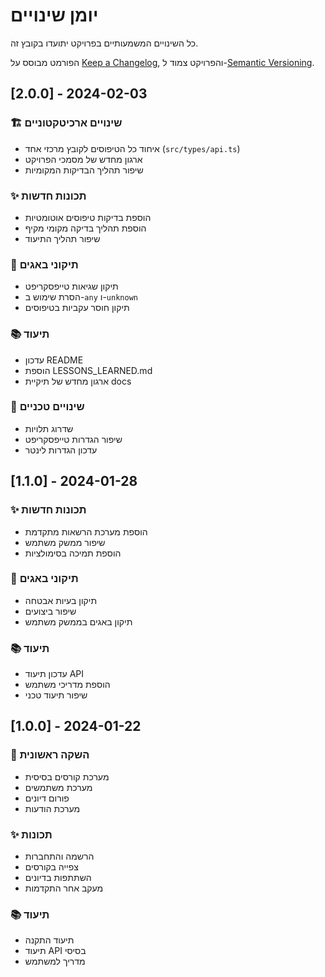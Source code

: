 # יומן שינויים

כל השינויים המשמעותיים בפרויקט יתועדו בקובץ זה.

הפורמט מבוסס על [Keep a Changelog](https://keepachangelog.com/en/1.0.0/),
והפרויקט צמוד ל-[Semantic Versioning](https://semver.org/spec/v2.0.0.html).

## [2.0.0] - 2024-02-03

### 🏗️ שינויים ארכיטקטוניים

- איחוד כל הטיפוסים לקובץ מרכזי אחד (`src/types/api.ts`)
- ארגון מחדש של מסמכי הפרויקט
- שיפור תהליך הבדיקות המקומיות

### ✨ תכונות חדשות

- הוספת בדיקות טיפוסים אוטומטיות
- הוספת תהליך בדיקה מקומי מקיף
- שיפור תהליך התיעוד

### 🐛 תיקוני באגים

- תיקון שגיאות טייפסקריפט
- הסרת שימוש ב-`any` ו-`unknown`
- תיקון חוסר עקביות בטיפוסים

### 📚 תיעוד

- עדכון README
- הוספת LESSONS_LEARNED.md
- ארגון מחדש של תיקיית docs

### 🔧 שינויים טכניים

- שדרוג תלויות
- שיפור הגדרות טייפסקריפט
- עדכון הגדרות לינטר

## [1.1.0] - 2024-01-28

### ✨ תכונות חדשות

- הוספת מערכת הרשאות מתקדמת
- שיפור ממשק משתמש
- הוספת תמיכה בסימולציות

### 🐛 תיקוני באגים

- תיקון בעיות אבטחה
- שיפור ביצועים
- תיקון באגים בממשק משתמש

### 📚 תיעוד

- עדכון תיעוד API
- הוספת מדריכי משתמש
- שיפור תיעוד טכני

## [1.0.0] - 2024-01-22

### 🎉 השקה ראשונית

- מערכת קורסים בסיסית
- מערכת משתמשים
- פורום דיונים
- מערכת הודעות

### ✨ תכונות

- הרשמה והתחברות
- צפייה בקורסים
- השתתפות בדיונים
- מעקב אחר התקדמות

### 📚 תיעוד

- תיעוד התקנה
- תיעוד API בסיסי
- מדריך למשתמש
